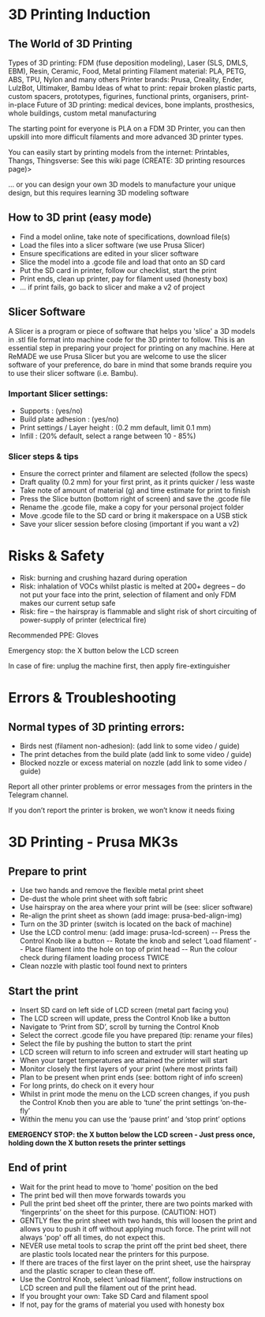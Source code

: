 # 3D Printing Induction

## The World of 3D Printing
Types of 3D printing: FDM (fuse deposition modeling), Laser (SLS, DMLS, EBM), Resin, Ceramic, Food, Metal printing
Filament material: PLA, PETG, ABS, TPU, Nylon and many others
Printer brands: Prusa, Creality, Ender, LulzBot, Ultimaker, Bambu
Ideas of what to print: repair broken plastic parts, custom spacers, prototypes, figurines, functional prints, organisers, print-in-place
Future of 3D printing: medical devices, bone implants, prosthesics, whole buildings, custom metal manufacturing

The starting point for everyone is PLA on a FDM 3D Printer, you can then upskill into more difficult filaments and more advanced 3D printer types.

You can easily start by printing models from the internet:
Printables, Thangs, Thingsverse: See this wiki page (CREATE: 3D printing resources page)>

… or you can design your own 3D models to manufacture your unique design, but this requires learning 3D modeling software


## How to 3D print (easy mode)

- Find a model online, take note of specifications, download file(s)
- Load the files into a slicer software (we use Prusa Slicer)
- Ensure specifications are edited in your slicer software
- Slice the model into a .gcode file and load that onto an SD card
- Put the SD card in printer, follow our checklist, start the print
- Print ends, clean up printer, pay for filament used (honesty box)
- ... if print fails, go back to slicer and make a v2 of project

## Slicer Software

A Slicer is a program or piece of software that helps you 'slice' a 3D models in .stl file format into machine code for the 3D printer to follow. This is an essential step in preparing your project for printing on any machine. Here at ReMADE we use Prusa Slicer but you are welcome to use the slicer software of your preference, do bare in mind that some brands require you to use their slicer software (i.e. Bambu).

### Important Slicer settings:
- Supports : (yes/no)
- Build plate adhesion : (yes/no)
- Print settings / Layer height	: (0.2 mm default, limit 0.1 mm)
- Infill : (20% default, select a range between 10 - 85%)

### Slicer steps & tips
- Ensure the correct printer and filament are selected (follow the specs)
- Draft quality (0.2 mm) for your first print, as it prints quicker / less waste
- Take note of amount of material (g) and time estimate for print to finish
- Press the Slice button (bottom right of screen) and save the .gcode file
- Rename the .gcode file, make a copy for your personal project folder
- Move .gcode file to the SD card or bring it makerspace on a USB stick 
- Save your slicer session before closing (important if you want a v2)


# Risks & Safety
- Risk: burning and crushing hazard during operation
- Risk: inhalation of VOCs whilst plastic is melted at 200+ degrees – do not put your face into the print, selection of filament and only FDM makes our current setup safe
- Risk: fire – the hairspray is flammable and slight risk of short circuiting of power-supply of printer (electrical fire)

Recommended PPE: Gloves

Emergency stop: the X button below the LCD screen

In case of fire: unplug the machine first, then apply fire-extinguisher


# Errors & Troubleshooting

## Normal types of 3D printing errors:
- Birds nest (filament non-adhesion)​: (add link to some video / guide)
- The print detaches from the build plate (add link to some video / guide)​ 
- Blocked nozzle or excess material on nozzle (add link to some video / guide)

Report all other printer problems or error messages from the printers in the Telegram channel.

If you don’t report the printer is broken, we won’t know it needs fixing


# 3D Printing - Prusa MK3s

## Prepare to print

- Use two hands and remove the flexible metal print sheet
- De-dust the whole print sheet with soft fabric 
- Use hairspray on the area where your print will be (see: slicer software)
- Re-align the print sheet as shown (add image: prusa-bed-align-img)
- Turn on the 3D printer (switch is located on the back of machine)
- Use the LCD control menu: (add image: prusa-lcd-screen)
-- Press the Control Knob like a button
-- Rotate the knob and select ‘Load filament’ 
-- Place filament into the hole on top of print head
-- Run the colour check during filament loading process TWICE
- Clean nozzle with plastic tool found next to printers


## Start the print
- Insert SD card on left side of LCD screen (metal part facing you)
- The LCD screen will update, press the Control Knob like a button
- Navigate to ‘Print from SD’, scroll by turning the Control Knob
- Select the correct .gcode file you have prepared (tip: rename your files)
- Select the file by pushing the button to start the print
- LCD screen will return to info screen and extruder will start heating up
- When your target temperatures are attained the printer will start
- Monitor closely the first layers of your print (where most prints fail)
- Plan to be present when print ends (see: bottom right of info screen)
- For long prints, do check on it every hour
- Whilst in print mode the menu on the LCD screen changes, if you push the Control Knob then you are able to ‘tune’ the print settings ‘on-the-fly’ 
- Within the menu you can use the ‘pause print’ and ‘stop print’ options

**EMERGENCY STOP: the X button below the LCD screen - Just press once, holding down the X button resets the printer settings**


## End of print

- Wait for the print head to move to 'home' position on the bed
- The print bed will then move forwards towards you
- Pull the print bed sheet off the printer, there are two points marked with ‘fingerprints’ on the sheet for this purpose. (CAUTION: HOT)
- GENTLY flex the print sheet with two hands, this will loosen the print and allows you to push it off without applying much force. The print will not always 'pop' off all times, do not expect this.
- NEVER use metal tools to scrap the print off the print bed sheet, there are plastic tools located near the printers for this purpose.
- If there are traces of the first layer on the print sheet, use the hairspray and the plastic scraper to clean these off.
- Use the Control Knob, select ‘unload filament’, follow instructions on LCD screen and pull the filament out of the print head. 
- If you brought your own: Take SD Card and filament spool
- If not, pay for the grams of material you used with honesty box


